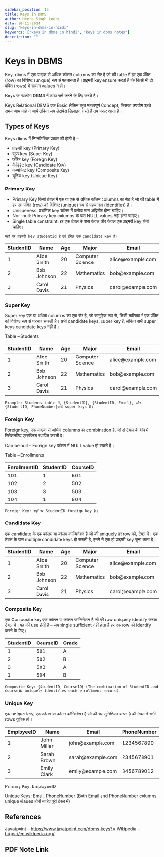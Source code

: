 ```yaml
---
sidebar_position: 15
title: Keys in DBMS
author: Heera Singh Lodhi
date: 30-11-2024
slug: "keys-in-dbms-in-hindi"
keywords: ["keys in dbms in hindi", "keys in dbms notes"]
description: ""
---
```


# Keys in DBMS

Key, dbms में एक या एक से अधिक कॉलम columns का सेट है जो की table में हर एक पंक्ति (row) को विशिष्ट (unique) रूप से पहचानता है। प्राइमरी key ensure करती है कि किसी भी दो पंक्ति (rows) में सामान values न हो।

Keys का उपयोग DBMS में डाटा सर्च करने के लिए करते है।

Keys Relational DBMS एक Basic लेकिन बहुत महत्वपूर्ण Concept, जिसका उपयोग पड़ते समय आय चाहे न आये लेकिन जब डेटाबेस डिज़ाइन करते है तब जरूर आता है।

## Types of Keys

Keys dbms में निम्नलिखित प्रकार की होती है –

- प्राइमरी key (Primary Key)
- सुपर key (Super Key)
- फॉरेन key (Foreign Key)
- कैंडिडेट key (Candidate Key)
- कम्पोजिट key (Composite Key)
- यूनिक key (Unique Key)

### Primary Key

- Primary Key किसी टेबल में एक या एक से अधिक कॉलम columns का सेट है जो की table में हर एक पंक्ति (row) को विशिष्ट (unique) रूप से पहचानता (identifies) है।
- Uniqueness: प्राथमिक key कॉलम में प्रत्येक मान अद्वितीय होना चाहिए।
- Non-null: Primary key columns के पास NULL values नहीं होनी चाहिए।
- Single table constraint: हर एक टेबल के पास केवल और केवल एक प्राइमरी key होनी चाहिए।

`यहाँ पर प्राइमरी key studentid है एवं ईमेल एक candidate key है।`

<table>
    <thead>
        <tr>
            <th>StudentID</th>
            <th>Name</th>
            <th>Age</th>
            <th>Major</th>
            <th>Email</th>
        </tr>
    </thead>
    <tbody>
        <tr>
            <td>1</td>
            <td>Alice Smith</td>
            <td>20</td>
            <td>Computer Science</td>
            <td>alice@example.com</td>
        </tr>
        <tr>
            <td>2</td>
            <td>Bob Johnson</td>
            <td>22</td>
            <td>Mathematics</td>
            <td>bob@example.com</td>
        </tr>
        <tr>
            <td>3</td>
            <td>Carol Davis</td>
            <td>21</td>
            <td>Physics</td>
            <td>carol@example.com</td>
        </tr>
    </tbody>
</table>

### Super Key

Super key एक या अधिक columns का एक सेट है, जो सामूहिक रूप से, किसी तालिका में एक पंक्ति को विशिष्ट रूप से पहचान सकती है। सभी candidate keys, super key हैं, लेकिन सभी super keys candidate keys नहीं हैं।

Table – Students

<table>
  <thead>
    <tr>
      <th>StudentID</th>
      <th>Name</th>
      <th>Age</th>
      <th>Major</th>
      <th>Email</th>
      <th>PhoneNumber</th>
    </tr>
  </thead>
  <tbody>
    <tr>
      <td>1</td>
      <td>Alice Smith</td>
      <td>20</td>
      <td>Computer Science</td>
      <td>alice@example.com</td>
      <td>1234567890</td>
    </tr>
    <tr>
      <td>2</td>
      <td>Bob Johnson</td>
      <td>22</td>
      <td>Mathematics</td>
      <td>bob@example.com</td>
      <td>2345678901</td>
    </tr>
    <tr>
      <td>3</td>
      <td>Carol Davis</td>
      <td>21</td>
      <td>Physics</td>
      <td>carol@example.com</td>
      <td>3456789012</td>
    </tr>
  </tbody>
</table>

`Example: Students table में, {StudentID}, {StudentID, Email}, और {StudentID, PhoneNumber}सभी super keys हैं।`

### Foreign Key

Foreign key, एक या एक से अधिक columns का combination है, जो दो टेबल के बीच में रिलेशनशिप एस्टब्लिश स्थापित करती है।

Can be null – Foreign key कॉलम में NULL value हो सकते हैं।

Table – Enrollments

<table>
  <thead>
    <tr>
      <th>EnrollmentID</th>
      <th>StudentID</th>
      <th>CourseID</th>
    </tr>
  </thead>
  <tbody>
    <tr>
      <td>101</td>
      <td>1</td>
      <td>501</td>
    </tr>
    <tr>
      <td>102</td>
      <td>2</td>
      <td>502</td>
    </tr>
    <tr>
      <td>103</td>
      <td>3</td>
      <td>503</td>
    </tr>
    <tr>
      <td>104</td>
      <td>1</td>
      <td>504</td>
    </tr>
  </tbody>
</table>

`Foreign Key: यहाँ पर StudentID foreign key है।`

### Candidate Key

एक candidate के एक कॉलम या कॉलम कॉम्बिनेशन है जो की uniquely हर row को, टेबल में। एक टेबल के पास multiple candidate keys हो सकती है, इनमे से एक हो प्राइमरी key चुना जाता है।

<table>
  <thead>
    <tr>
      <th>StudentID</th>
      <th>Name</th>
      <th>Age</th>
      <th>Major</th>
      <th>Email</th>
    </tr>
  </thead>
  <tbody>
    <tr>
      <td>1</td>
      <td>Alice Smith</td>
      <td>20</td>
      <td>Computer Science</td>
      <td>alice@example.com</td>
    </tr>
    <tr>
      <td>2</td>
      <td>Bob Johnson</td>
      <td>22</td>
      <td>Mathematics</td>
      <td>bob@example.com</td>
    </tr>
    <tr>
      <td>3</td>
      <td>Carol Davis</td>
      <td>21</td>
      <td>Physics</td>
      <td>carol@example.com</td>
    </tr>
  </tbody>
</table>

### Composite Key

एक Composite key एक कॉलम या कॉलम कॉम्बिनेशन है जो की row uniquely identify करता टेबल में। यह की use होती है – जब single sufficient नहीं होता है हर एक row को identify करने के लिए।

<table>
    <thead>
        <tr>
            <th>StudentID</th>
            <th>CourseID</th>
            <th>Grade</th>
        </tr>
    </thead>
    <tbody>
        <tr>
            <td>1</td>
            <td>501</td>
            <td>A</td>
        </tr>
        <tr>
            <td>2</td>
            <td>502</td>
            <td>B</td>
        </tr>
        <tr>
            <td>3</td>
            <td>503</td>
            <td>A</td>
        </tr>
        <tr>
            <td>1</td>
            <td>504</td>
            <td>B</td>
        </tr>
    </tbody>
</table>

`Composite Key: {StudentID, CourseID} (The combination of StudentID and CourseID uniquely identifies each enrollment record).`

### Unique Key

एक unique key, एक कॉलम या कॉलम कॉम्बिनेशन है जो की यह सुनिश्चित करता है की टेबल में सभी rows यूनिक हो।

<table>
    <thead>
        <tr>
            <th>EmployeeID</th>
            <th>Name</th>
            <th>Email</th>
            <th>PhoneNumber</th>
        </tr>
    </thead>
    <tbody>
        <tr>
            <td>1</td>
            <td>John Miller</td>
            <td>john@example.com</td>
            <td>1234567890</td>
        </tr>
        <tr>
            <td>2</td>
            <td>Sarah Brown</td>
            <td>sarah@example.com</td>
            <td>2345678901</td>
        </tr>
        <tr>
            <td>3</td>
            <td>Emily Clark</td>
            <td>emily@example.com</td>
            <td>3456789012</td>
        </tr>
    </tbody>
</table>

Primary Key: EmployeeID

Unique Keys: Email, PhoneNumber (Both Email and PhoneNumber columns unique vlaues होनी चाहिए पूरी टेबल में)

## References

Javatpoint – https://www.javatpoint.com/dbms-keys?= Wikipedia – https://en.wikipedia.org/

## PDF Note Link
